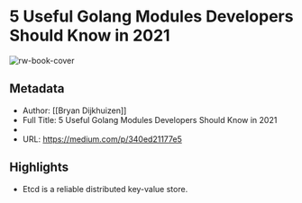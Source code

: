 # 5 Useful Golang Modules Developers Should Know in 2021

![rw-book-cover](https://readwise-assets.s3.amazonaws.com/static/images/article1.be68295a7e40.png)

## Metadata
- Author: [[Bryan Dijkhuizen]]
- Full Title: 5 Useful Golang Modules Developers Should Know in 2021
- 
- URL: https://medium.com/p/340ed21177e5

## Highlights
- Etcd is a reliable distributed key-value store.

